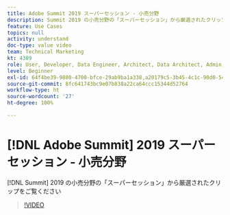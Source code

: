 ```yaml
---
title: Adobe Summit 2019 スーパーセッション - 小売分野
description: Summit 2019 の小売分野の「スーパーセッション」から厳選されたクリップをご覧ください
feature: Use Cases
topics: null
activity: understand
doc-type: value video
team: Technical Marketing
kt: 4389
role: User, Developer, Data Engineer, Architect, Data Architect, Admin, Leader
level: Beginner
exl-id: 64f4be39-9800-4700-bfce-29ab9ba1a338,a20179c5-3b45-4c1c-90d0-54f7fd6a3bd1
source-git-commit: 8fc641743bc9e07b838a22ca64ccc15344d52764
workflow-type: ht
source-wordcount: '27'
ht-degree: 100%

---
```


# [!DNL Adobe Summit] 2019 スーパーセッション - 小売分野

[!DNL Summit] 2019 の小売分野の「スーパーセッション」から厳選されたクリップをご覧ください

>[!VIDEO](https://video.tv.adobe.com/v/30549/?quality=12&learn=on)
